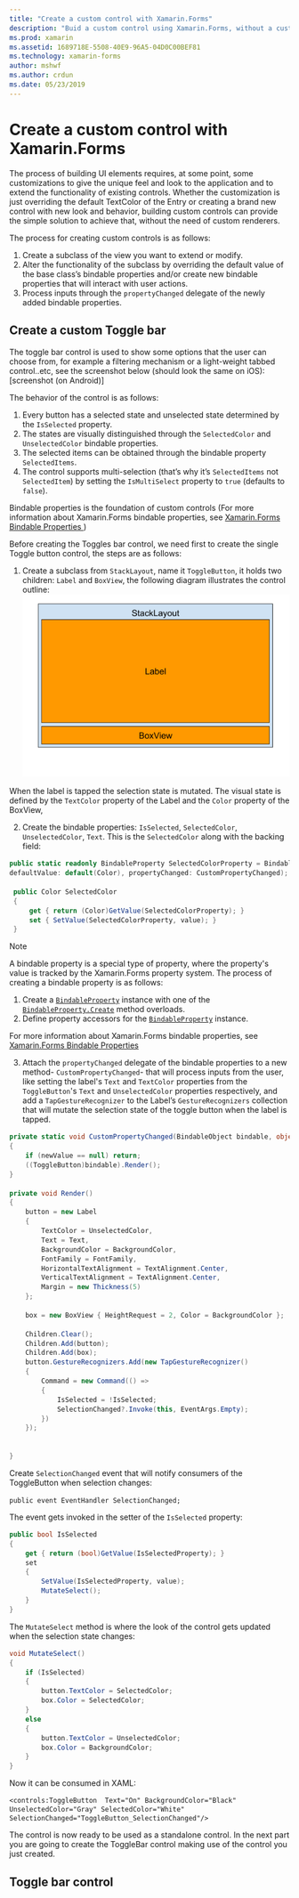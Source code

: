 ```yaml
---
title: "Create a custom control with Xamarin.Forms"
description: "Buid a custom control using Xamarin.Forms, without a custom renderer."
ms.prod: xamarin
ms.assetid: 1689718E-5508-40E9-96A5-04D0C00BEF81
ms.technology: xamarin-forms
author: mshwf
ms.author: crdun
ms.date: 05/23/2019
---
```

# Create a custom control with Xamarin.Forms

The process of building UI elements requires, at some point, some customizations to give the unique feel and look to the application and to extend the functionality of existing controls. Whether the customization is just overriding the default TextColor of the Entry or creating a brand new control with new look and behavior, building custom controls can provide the simple solution to achieve that, without the need of custom renderers.

The process for creating custom controls is as follows:

1. Create a subclass of the view you want to extend or modify.
2. Alter the functionality of the subclass by overriding the default value of the base class’s bindable properties and/or create new bindable properties that will interact with user actions.
3. Process inputs through the `propertyChanged` delegate of the newly added bindable properties.

## Create a custom Toggle bar

The toggle bar control is used to show some options that the user can choose from, for example a filtering mechanism or a light-weight tabbed control..etc, see the screenshot below (should look the same on iOS): 
[screenshot (on Android)]

The behavior of the control is as follows:

1. Every button has a selected state and unselected state determined by the `IsSelected` property.
2. The states are visually distinguished through the `SelectedColor` and `UnselectedColor` bindable properties.
3. The selected items can be obtained through the bindable property `SelectedItems`.
4. The control supports multi-selection (that’s why it’s `SelectedItems` not `SelectedItem`) by setting the `IsMultiSelect` property to `true` (defaults to `false`).

Bindable properties is the foundation of custom controls (For more information about Xamarin.Forms bindable properties, see [Xamarin.Forms Bindable Properties
](~/xamarin-forms/xaml/bindable-properties.md))

Before creating the Toggles bar control, we need first to create the single Toggle button control, the steps are as follows:
1. Create a subclass from `StackLayout`, name it `ToggleButton`, it holds two children: `Label` and `BoxView`, the following diagram illustrates the control outline:
![](custom-controls-images/togglebutton-layout.png "Togle bar control outline")

When the label is tapped the selection state is mutated. The visual state is defined by the `TextColor` property of the Label and the `Color` property of the BoxView,

2. Create the bindable properties: `IsSelected`, `SelectedColor`, `UnselectedColor`, `Text`. This is the `SelectedColor` along with the backing field:

```csharp
public static readonly BindableProperty SelectedColorProperty = BindableProperty.Create(nameof(SelectedColor), typeof(Color), typeof(ToggleButton),
defaultValue: default(Color), propertyChanged: CustomPropertyChanged);

 public Color SelectedColor
 {
     get { return (Color)GetValue(SelectedColorProperty); }
     set { SetValue(SelectedColorProperty, value); }
 }
 ```
 
 > [!NOTE]
> A bindable property is a special type of property, where the property's value is tracked by the Xamarin.Forms property system.
> The process of creating a bindable property is as follows:
> 1. Create a [`BindableProperty`](xref:Xamarin.Forms.BindableProperty) instance with one of the [`BindableProperty.Create`](xref:Xamarin.Forms.BindableProperty.Create*) method overloads.
> 2. Define property accessors for the [`BindableProperty`](xref:Xamarin.Forms.BindableProperty) instance.
>   
> For more information about Xamarin.Forms bindable properties, see [Xamarin.Forms Bindable Properties
> ](~/xamarin-forms/xaml/bindable-properties.md)

3. Attach the `propertyChanged` delegate of the bindable properties to a new method- `CustomPropertyChanged`- that will process inputs from the user, like setting the label's `Text` and `TextColor` properties from the `ToggleButton`'s `Text` and `UnselectedColor` properties respectively, and add a `TapGestureRecognizer` to the Label’s `GestureRecognizers` collection that will mutate the selection state of the toggle button when the label is tapped.

```csharp
private static void CustomPropertyChanged(BindableObject bindable, object oldValue, object newValue)
{
    if (newValue == null) return;
    ((ToggleButton)bindable).Render();
}

private void Render()
{
    button = new Label
    {
        TextColor = UnselectedColor,
        Text = Text,
        BackgroundColor = BackgroundColor,
        FontFamily = FontFamily,
        HorizontalTextAlignment = TextAlignment.Center,
        VerticalTextAlignment = TextAlignment.Center,
        Margin = new Thickness(5)
    };

    box = new BoxView { HeightRequest = 2, Color = BackgroundColor };

    Children.Clear();
    Children.Add(button);
    Children.Add(box);
    button.GestureRecognizers.Add(new TapGestureRecognizer()
    {
        Command = new Command(() =>
        {
            IsSelected = !IsSelected;
            SelectionChanged?.Invoke(this, EventArgs.Empty);
        })
    });


}
```
Create `SelectionChanged` event that will notify consumers of the ToggleButton when selection changes:

`public event EventHandler SelectionChanged;`

The event gets invoked in the setter of the `IsSelected` property:
```csharp
public bool IsSelected
{
    get { return (bool)GetValue(IsSelectedProperty); }
    set
    {
        SetValue(IsSelectedProperty, value);
        MutateSelect();
    }
}
```

The `MutateSelect` method is where the look of the control gets updated when the selection state changes:

```csharp
void MutateSelect()
{
    if (IsSelected)
    {
        button.TextColor = SelectedColor;
        box.Color = SelectedColor;
    }
    else
    {
        button.TextColor = UnselectedColor;
        box.Color = BackgroundColor;
    }
}
```

Now it can be consumed in XAML:
```xaml
<controls:ToggleButton  Text="On" BackgroundColor="Black" UnselectedColor="Gray" SelectedColor="White" SelectionChanged="ToggleButton_SelectionChanged"/>
```

The control is now ready to be used as a standalone control. In the next part you are going to create the ToggleBar control making use of the control you just created.

## Toggle bar control

